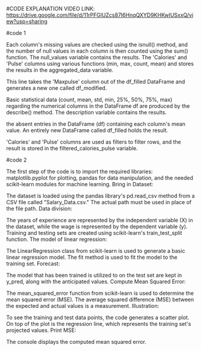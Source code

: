 #CODE EXPLANATION VIDEO LINK: https://drive.google.com/file/d/11rPFGlUZcs87I6HnqQXYD9KHKwIUSxxQ/view?usp=sharing



#code 1


Each column's missing values are checked using the isnull() method, and the number of null values in each column is then counted using the sum() function. The null_values variable contains the results.
The 'Calories' and 'Pulse' columns using various functions (min, max, count, mean) and stores the results in the aggregated_data variable.

This line takes the 'Maxpulse' column out of the df_filled DataFrame and generates a new one called df_modified.

Basic statistical data (count, mean, std, min, 25%, 50%, 75%, max) regarding the numerical columns in the DataFrame df are produced by the describe() method. The description variable contains the results.

the absent entries in the DataFrame (df) containing each column's mean value. An entirely new DataFrame called df_filled holds the result.

'Calories' and 'Pulse' columns are used as filters to filter rows, and the result is stored in the filtered_calories_pulse variable.


#code 2

The first step of the code is to import the required libraries: matplotlib.pyplot for plotting, pandas for data manipulation, and the needed scikit-learn modules for machine learning.
Bring in Dataset:


The dataset is loaded using the pandas library's pd.read_csv method from a CSV file called "Salary_Data.csv." The actual path must be used in place of the file path.
Data division:

The years of experience are represented by the independent variable (X) in the dataset, while the wage is represented by the dependent variable (y). Training and testing sets are created using scikit-learn's train_test_split function.
The model of linear regression:

The LinearRegression class from scikit-learn is used to generate a basic linear regression model. The fit method is used to fit the model to the training set.
Forecast:

The model that has been trained is utilized to on the test set are kept in y_pred, along with the anticipated values.
Compute Mean Squared Error:

The mean_squared_error function from scikit-learn is used to determine the mean squared error (MSE). The average squared difference (MSE) between the expected and actual values is a measurement.
Illustration:

To see the training and test data points, the code generates a scatter plot. On top of the plot is the regression line, which represents the training set's projected values.
Print MSE:

The console displays the computed mean squared error.
